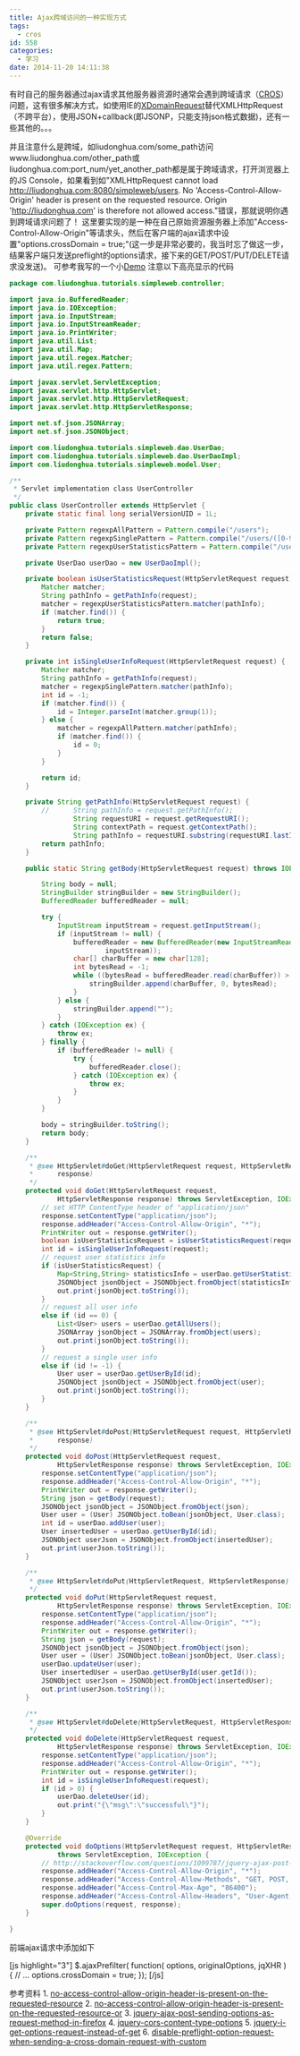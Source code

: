 ```yaml
---
title: Ajax跨域访问的一种实现方式
tags:
  - cros
id: 558
categories:
  - 学习
date: 2014-11-20 14:11:38
---
```


有时自己的服务器通过ajax请求其他服务器资源时通常会遇到跨域请求（[CROS](http://www.w3.org/TR/cors/)）问题，这有很多解决方式，如使用IE的[XDomainRequest](http://msdn.microsoft.com/en-us/library/ie/dd573303(v=vs.85).aspx)替代XMLHttpRequest（不跨平台），使用JSON+callback(即JSONP，只能支持json格式数据)，还有一些其他的。。。

<!--more-->

并且注意什么是跨域，如liudonghua.com/some_path访问www.liudonghua.com/other_path或liudonghua.com:port_num/yet_another_path都是属于跨域请求，打开浏览器上的JS Console，如果看到如"XMLHttpRequest cannot load http://liudonghua.com:8080/simpleweb/users. No 'Access-Control-Allow-Origin' header is present on the requested resource. Origin 'http://liudonghua.com' is therefore not allowed access."错误，那就说明你遇到跨域请求问题了！
这里要实现的是一种在自己原始资源服务器上添加"Access-Control-Allow-Origin"等请求头，然后在客户端的ajax请求中设置"options.crossDomain = true;"(这一步是非常必要的，我当时忘了做这一步，结果客户端只发送preflight的options请求，接下来的GET/POST/PUT/DELETE请求没发送)。
可参考我写的一个小[Demo](https://github.com/liudonghua123/simpleweb)
注意以下高亮显示的代码

```java
package com.liudonghua.tutorials.simpleweb.controller;

import java.io.BufferedReader;
import java.io.IOException;
import java.io.InputStream;
import java.io.InputStreamReader;
import java.io.PrintWriter;
import java.util.List;
import java.util.Map;
import java.util.regex.Matcher;
import java.util.regex.Pattern;

import javax.servlet.ServletException;
import javax.servlet.http.HttpServlet;
import javax.servlet.http.HttpServletRequest;
import javax.servlet.http.HttpServletResponse;

import net.sf.json.JSONArray;
import net.sf.json.JSONObject;

import com.liudonghua.tutorials.simpleweb.dao.UserDao;
import com.liudonghua.tutorials.simpleweb.dao.UserDaoImpl;
import com.liudonghua.tutorials.simpleweb.model.User;

/**
 * Servlet implementation class UserController
 */
public class UserController extends HttpServlet {
	private static final long serialVersionUID = 1L;

	private Pattern regexpAllPattern = Pattern.compile("/users");
	private Pattern regexpSinglePattern = Pattern.compile("/users/([0-9]+)");
	private Pattern regexpUserStatisticsPattern = Pattern.compile("/users/statistics");

	private UserDao userDao = new UserDaoImpl();

	private boolean isUserStatisticsRequest(HttpServletRequest request) {
		Matcher matcher;
		String pathInfo = getPathInfo(request);
		matcher = regexpUserStatisticsPattern.matcher(pathInfo);
		if (matcher.find()) {
			return true;
		}
		return false;
	}

	private int isSingleUserInfoRequest(HttpServletRequest request) {
		Matcher matcher;
		String pathInfo = getPathInfo(request);
		matcher = regexpSinglePattern.matcher(pathInfo);
		int id = -1;
		if (matcher.find()) {
			id = Integer.parseInt(matcher.group(1));
		} else {
			matcher = regexpAllPattern.matcher(pathInfo);
			if (matcher.find()) {
				id = 0;
			}
		}

		return id;
	}

	private String getPathInfo(HttpServletRequest request) {
		//		String pathInfo = request.getPathInfo();
				String requestURI = request.getRequestURI();
				String contextPath = request.getContextPath();
				String pathInfo = requestURI.substring(requestURI.lastIndexOf(contextPath) + contextPath.length());
		return pathInfo;
	}

	public static String getBody(HttpServletRequest request) throws IOException {

		String body = null;
		StringBuilder stringBuilder = new StringBuilder();
		BufferedReader bufferedReader = null;

		try {
			InputStream inputStream = request.getInputStream();
			if (inputStream != null) {
				bufferedReader = new BufferedReader(new InputStreamReader(
						inputStream));
				char[] charBuffer = new char[128];
				int bytesRead = -1;
				while ((bytesRead = bufferedReader.read(charBuffer)) > 0) {
					stringBuilder.append(charBuffer, 0, bytesRead);
				}
			} else {
				stringBuilder.append("");
			}
		} catch (IOException ex) {
			throw ex;
		} finally {
			if (bufferedReader != null) {
				try {
					bufferedReader.close();
				} catch (IOException ex) {
					throw ex;
				}
			}
		}

		body = stringBuilder.toString();
		return body;
	}

	/**
	 * @see HttpServlet#doGet(HttpServletRequest request, HttpServletResponse
	 *      response)
	 */
	protected void doGet(HttpServletRequest request,
			HttpServletResponse response) throws ServletException, IOException {
		// set HTTP ContentType header of "application/json"
		response.setContentType("application/json");
		response.addHeader("Access-Control-Allow-Origin", "*");
		PrintWriter out = response.getWriter();
		boolean isUserStatisticsRequest = isUserStatisticsRequest(request);
		int id = isSingleUserInfoRequest(request);
		// request user statistics info
		if (isUserStatisticsRequest) {
			Map<String,String> statisticsInfo = userDao.getUserStatisticsInfo();
			JSONObject jsonObject = JSONObject.fromObject(statisticsInfo);
			out.print(jsonObject.toString());
		}
		// request all user info
		else if (id == 0) {
			List<User> users = userDao.getAllUsers();
			JSONArray jsonObject = JSONArray.fromObject(users);
			out.print(jsonObject.toString());
		}
		// request a single user info
		else if (id != -1) {
			User user = userDao.getUserById(id);
			JSONObject jsonObject = JSONObject.fromObject(user);
			out.print(jsonObject.toString());
		}
	}

	/**
	 * @see HttpServlet#doPost(HttpServletRequest request, HttpServletResponse
	 *      response)
	 */
	protected void doPost(HttpServletRequest request,
			HttpServletResponse response) throws ServletException, IOException {
		response.setContentType("application/json");
		response.addHeader("Access-Control-Allow-Origin", "*");
		PrintWriter out = response.getWriter();
		String json = getBody(request);
		JSONObject jsonObject = JSONObject.fromObject(json);
		User user = (User) JSONObject.toBean(jsonObject, User.class);
		int id = userDao.addUser(user);
		User insertedUser = userDao.getUserById(id);
		JSONObject userJson = JSONObject.fromObject(insertedUser);
		out.print(userJson.toString());
	}

	/**
	 * @see HttpServlet#doPut(HttpServletRequest, HttpServletResponse)
	 */
	protected void doPut(HttpServletRequest request,
			HttpServletResponse response) throws ServletException, IOException {
		response.setContentType("application/json");
		response.addHeader("Access-Control-Allow-Origin", "*");
		PrintWriter out = response.getWriter();
		String json = getBody(request);
		JSONObject jsonObject = JSONObject.fromObject(json);
		User user = (User) JSONObject.toBean(jsonObject, User.class);
		userDao.updateUser(user);
		User insertedUser = userDao.getUserById(user.getId());
		JSONObject userJson = JSONObject.fromObject(insertedUser);
		out.print(userJson.toString());
	}

	/**
	 * @see HttpServlet#doDelete(HttpServletRequest, HttpServletResponse)
	 */
	protected void doDelete(HttpServletRequest request,
			HttpServletResponse response) throws ServletException, IOException {
		response.setContentType("application/json");
		response.addHeader("Access-Control-Allow-Origin", "*");
		PrintWriter out = response.getWriter();
		int id = isSingleUserInfoRequest(request);
		if (id > 0) {
			userDao.deleteUser(id);
			out.print("{\"msg\":\"successful\"}");
		}
	}

	@Override
	protected void doOptions(HttpServletRequest request, HttpServletResponse response)
			throws ServletException, IOException {
		// http://stackoverflow.com/questions/1099787/jquery-ajax-post-sending-options-as-request-method-in-firefox
		response.addHeader("Access-Control-Allow-Origin", "*");
		response.addHeader("Access-Control-Allow-Methods", "GET, POST, PUT, DELETE, OPTIONS");
		response.addHeader("Access-Control-Max-Age", "86400");
		response.addHeader("Access-Control-Allow-Headers", "User-Agent,Origin,Cache-Control,Content-Type,x-zd,Date,Server,withCredentials");
		super.doOptions(request, response);
	}

}
```

前端ajax请求中添加如下

[js highlight="3"]
$.ajaxPrefilter( function( options, originalOptions, jqXHR ) {
  // ...
  options.crossDomain = true;
});
[/js]

参考资料
1. [no-access-control-allow-origin-header-is-present-on-the-requested-resource](http://stackoverflow.com/questions/20035101/no-access-control-allow-origin-header-is-present-on-the-requested-resource)
2. [no-access-control-allow-origin-header-is-present-on-the-requested-resource-or](http://stackoverflow.com/questions/20433655/no-access-control-allow-origin-header-is-present-on-the-requested-resource-or)
3. [jquery-ajax-post-sending-options-as-request-method-in-firefox](http://stackoverflow.com/questions/1099787/jquery-ajax-post-sending-options-as-request-method-in-firefox)
4. [jquery-cors-content-type-options](http://stackoverflow.com/questions/12320467/jquery-cors-content-type-options)
5\. [jquery-i-get-options-request-instead-of-get](http://stackoverflow.com/questions/1743845/jquery-i-get-options-request-instead-of-get)
6. [disable-preflight-option-request-when-sending-a-cross-domain-request-with-custom](http://stackoverflow.com/questions/16303591/disable-preflight-option-request-when-sending-a-cross-domain-request-with-custom)